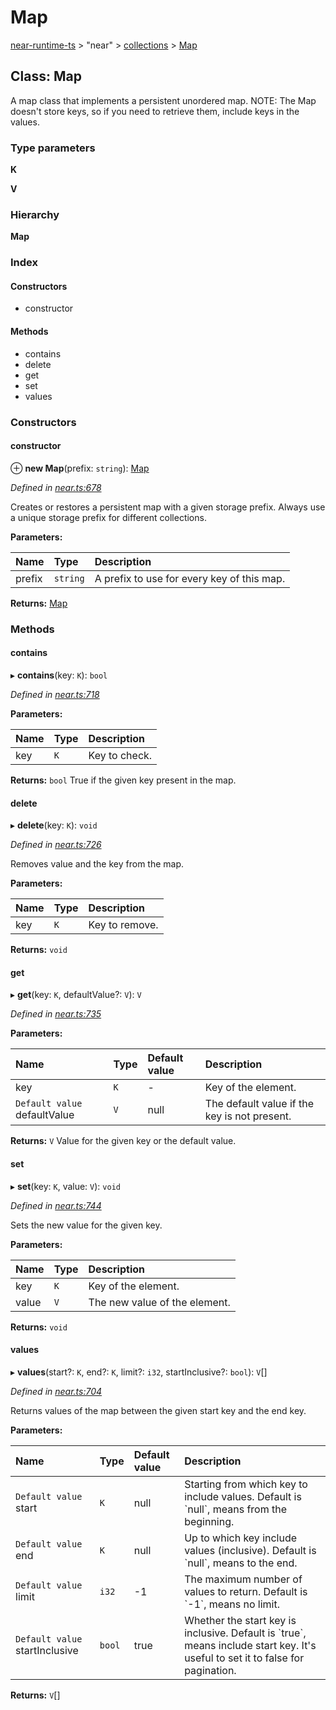 # Map

[near-runtime-ts](../../) &gt; "near" &gt; [collections](./) &gt; [Map](map.md)

## Class: Map

A map class that implements a persistent unordered map. NOTE: The Map doesn't store keys, so if you need to retrieve them, include keys in the values.

### Type parameters

**K**

**V**

### Hierarchy

**Map**

### Index

#### Constructors

* constructor

#### Methods

* contains
* delete
* get
* set
* values

### Constructors

#### constructor  <a id="constructor"></a>

⊕ **new Map**\(prefix: `string`\): [Map](map.md)

_Defined in_ [_near.ts:678_](https://github.com/nearprotocol/near-runtime-ts/blob/b0670e9/near.ts#L678)

Creates or restores a persistent map with a given storage prefix. Always use a unique storage prefix for different collections.

**Parameters:**

| Name | Type | Description |
| :--- | :--- | :--- |
| prefix | `string` | A prefix to use for every key of this map. |

**Returns:** [Map](https://github.com/nearprotocol/docs/tree/02f899c11ed02bb3a999e4e86904f6a23c31ca4c/docs/client-api/ts/classes/collections/_near_.collections.map.md)

### Methods

#### contains  <a id="contains"></a>

▸ **contains**\(key: `K`\): `bool`

_Defined in_ [_near.ts:718_](https://github.com/nearprotocol/near-runtime-ts/blob/b0670e9/near.ts#L718)

**Parameters:**

| Name | Type | Description |
| :--- | :--- | :--- |
| key | `K` | Key to check. |

**Returns:** `bool` True if the given key present in the map.

#### delete  <a id="delete"></a>

▸ **delete**\(key: `K`\): `void`

_Defined in_ [_near.ts:726_](https://github.com/nearprotocol/near-runtime-ts/blob/b0670e9/near.ts#L726)

Removes value and the key from the map.

**Parameters:**

| Name | Type | Description |
| :--- | :--- | :--- |
| key | `K` | Key to remove. |

**Returns:** `void`

#### get  <a id="get"></a>

▸ **get**\(key: `K`, defaultValue?: `V`\): `V`

_Defined in_ [_near.ts:735_](https://github.com/nearprotocol/near-runtime-ts/blob/b0670e9/near.ts#L735)

**Parameters:**

| Name | Type | Default value | Description |
| :--- | :--- | :--- | :--- |
| key | `K` | - | Key of the element. |
| `Default value` defaultValue | `V` | null | The default value if the key is not present. |

**Returns:** `V` Value for the given key or the default value.

#### set  <a id="set"></a>

▸ **set**\(key: `K`, value: `V`\): `void`

_Defined in_ [_near.ts:744_](https://github.com/nearprotocol/near-runtime-ts/blob/b0670e9/near.ts#L744)

Sets the new value for the given key.

**Parameters:**

| Name | Type | Description |
| :--- | :--- | :--- |
| key | `K` | Key of the element. |
| value | `V` | The new value of the element. |

**Returns:** `void`

#### values  <a id="values"></a>

▸ **values**\(start?: `K`, end?: `K`, limit?: `i32`, startInclusive?: `bool`\): `V`\[\]

_Defined in_ [_near.ts:704_](https://github.com/nearprotocol/near-runtime-ts/blob/b0670e9/near.ts#L704)

Returns values of the map between the given start key and the end key.

**Parameters:**

| Name | Type | Default value | Description |
| :--- | :--- | :--- | :--- |
| `Default value` start | `K` | null | Starting from which key to include values. Default is \`null\`, means from the beginning. |
| `Default value` end | `K` | null | Up to which key include values \(inclusive\). Default is \`null\`, means to the end. |
| `Default value` limit | `i32` | -1 | The maximum number of values to return. Default is \`-1\`, means no limit. |
| `Default value` startInclusive | `bool` | true | Whether the start key is inclusive. Default is \`true\`, means include start key. It's useful to set it to false for pagination. |

**Returns:** `V`\[\]

